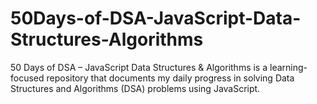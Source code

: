 # 50Days-of-DSA-JavaScript-Data-Structures-Algorithms
50 Days of DSA – JavaScript Data Structures &amp; Algorithms is a learning-focused repository that documents my daily progress in solving Data Structures and Algorithms (DSA) problems using JavaScript.
